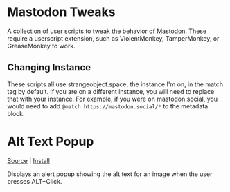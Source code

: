 # Mastodon Tweaks

A collection of user scripts to tweak the behavior of Mastodon. These require a userscript extension, such as ViolentMonkey, TamperMonkey, or GreaseMonkey to work.

## Changing Instance

These scripts all use strangeobject.space, the instance I'm on, in the match tag by default. If you are on a different instance, you will need to replace that with your instance. For example, if you were on mastodon.social, you would need to add `@match https://mastodon.social/*` to the metadata block.

# Alt Text Popup

[Source](https://github.com/Rayquaza01/mastodon-tweaks/blob/main/src/alt-text-popup.user.ts) | [Install](https://github.com/Rayquaza01/mastodon-tweaks/raw/main/dist/alt-text-popup.user.js)

Displays an alert popup showing the alt text for an image when the user presses ALT+Click.
